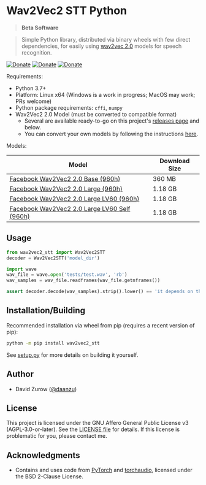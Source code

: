 # Wav2Vec2 STT Python

> **Beta Software**

> Simple Python library, distributed via binary wheels with few direct dependencies, for easily using [wav2vec 2.0](https://github.com/pytorch/fairseq/blob/master/examples/wav2vec/README.md) models for speech recognition.

[![Donate](https://img.shields.io/badge/donate-GitHub-pink.svg)](https://github.com/sponsors/daanzu)
[![Donate](https://img.shields.io/badge/donate-Patreon-orange.svg)](https://www.patreon.com/daanzu)
[![Donate](https://img.shields.io/badge/donate-PayPal-green.svg)](https://paypal.me/daanzu)

Requirements:
* Python 3.7+
* Platform: Linux x64 (Windows is a work in progress; MacOS may work; PRs welcome)
* Python package requirements: `cffi`, `numpy`
* Wav2Vec2 2.0 Model (must be converted to compatible format)
    * Several are available ready-to-go on this project's [releases page](https://github.com/daanzu/wav2vec2_stt_python/releases) and below.
    * You can convert your own models by following the instructions [here](https://github.com/pytorch/audio/blob/master/examples/libtorchaudio/speech_recognition/README.md).

Models:

| Model | Download Size |
|--------|--------|
| [Facebook Wav2Vec2 2.0 Base (960h)](https://github.com/daanzu/wav2vec2_stt_python/releases/download/models/facebook_wav2vec2-base-960h.zip) | 360 MB |
| [Facebook Wav2Vec2 2.0 Large (960h)](https://github.com/daanzu/wav2vec2_stt_python/releases/download/models/facebook_wav2vec2-large-960h.zip) | 1.18 GB |
| [Facebook Wav2Vec2 2.0 Large LV60 (960h)](https://github.com/daanzu/wav2vec2_stt_python/releases/download/models/facebook_wav2vec2-large-960h-lv60.zip) | 1.18 GB |
| [Facebook Wav2Vec2 2.0 Large LV60 Self (960h)](https://github.com/daanzu/wav2vec2_stt_python/releases/download/models/facebook_wav2vec2-large-960h-lv60-self.zip) | 1.18 GB |

## Usage

```python
from wav2vec2_stt import Wav2Vec2STT
decoder = Wav2Vec2STT('model_dir')

import wave
wav_file = wave.open('tests/test.wav', 'rb')
wav_samples = wav_file.readframes(wav_file.getnframes())

assert decoder.decode(wav_samples).strip().lower() == 'it depends on the context'
```

## Installation/Building

Recommended installation via wheel from pip (requires a recent version of pip):

```bash
python -m pip install wav2vec2_stt
```

See [setup.py](setup.py) for more details on building it yourself.

## Author

* David Zurow ([@daanzu](https://github.com/daanzu))

## License

This project is licensed under the GNU Affero General Public License v3 (AGPL-3.0-or-later). See the [LICENSE file](LICENSE) for details. If this license is problematic for you, please contact me.

## Acknowledgments

* Contains and uses code from [PyTorch](https://github.com/pytorch/pytorch) and [torchaudio](https://github.com/pytorch/audio), licensed under the BSD 2-Clause License.
